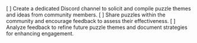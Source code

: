 [ ] Create a dedicated Discord channel to solicit and compile puzzle themes and ideas from community members.
[ ] Share puzzles within the community and encourage feedback to assess their effectiveness.
[ ] Analyze feedback to refine future puzzle themes and document strategies for enhancing engagement.